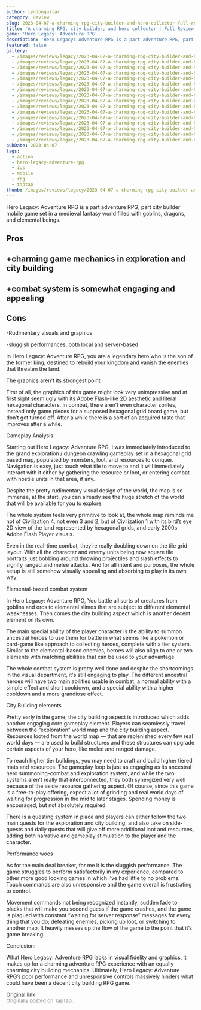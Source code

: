 ```yaml
---
author: lyndonguitar
category: Review
slug: 2023-04-07-a-charming-rpg-city-builder-and-hero-collector-full-review-hero-legacy-adventure-rpg
title: 'A charming RPG, city builder, and hero collector | Full Review - Hero Legacy: Adventure RPG'
game: 'Hero Legacy: Adventure RPG'
description: 'Hero Legacy: Adventure RPG is a part adventure RPG, part city builder mobile game set in a medieval fantasy world filled with goblins, dragons, and elemental beings.'
featured: false
gallery:
  - /images/reviews/legacy/2023-04-07-a-charming-rpg-city-builder-and-hero-collector--full-review---hero-legacy-adventure-rpg-0.avif
  - /images/reviews/legacy/2023-04-07-a-charming-rpg-city-builder-and-hero-collector--full-review---hero-legacy-adventure-rpg-1.avif
  - /images/reviews/legacy/2023-04-07-a-charming-rpg-city-builder-and-hero-collector--full-review---hero-legacy-adventure-rpg-2.avif
  - /images/reviews/legacy/2023-04-07-a-charming-rpg-city-builder-and-hero-collector--full-review---hero-legacy-adventure-rpg-3.avif
  - /images/reviews/legacy/2023-04-07-a-charming-rpg-city-builder-and-hero-collector--full-review---hero-legacy-adventure-rpg-4.avif
  - /images/reviews/legacy/2023-04-07-a-charming-rpg-city-builder-and-hero-collector--full-review---hero-legacy-adventure-rpg-5.avif
  - /images/reviews/legacy/2023-04-07-a-charming-rpg-city-builder-and-hero-collector--full-review---hero-legacy-adventure-rpg-6.avif
  - /images/reviews/legacy/2023-04-07-a-charming-rpg-city-builder-and-hero-collector--full-review---hero-legacy-adventure-rpg-7.avif
  - /images/reviews/legacy/2023-04-07-a-charming-rpg-city-builder-and-hero-collector--full-review---hero-legacy-adventure-rpg-8.avif
  - /images/reviews/legacy/2023-04-07-a-charming-rpg-city-builder-and-hero-collector--full-review---hero-legacy-adventure-rpg-9.avif
  - /images/reviews/legacy/2023-04-07-a-charming-rpg-city-builder-and-hero-collector--full-review---hero-legacy-adventure-rpg-10.avif
  - /images/reviews/legacy/2023-04-07-a-charming-rpg-city-builder-and-hero-collector--full-review---hero-legacy-adventure-rpg-11.avif
  - /images/reviews/legacy/2023-04-07-a-charming-rpg-city-builder-and-hero-collector--full-review---hero-legacy-adventure-rpg-12.avif
  - /images/reviews/legacy/2023-04-07-a-charming-rpg-city-builder-and-hero-collector--full-review---hero-legacy-adventure-rpg-13.avif
  - /images/reviews/legacy/2023-04-07-a-charming-rpg-city-builder-and-hero-collector--full-review---hero-legacy-adventure-rpg-14.avif
  - /images/reviews/legacy/2023-04-07-a-charming-rpg-city-builder-and-hero-collector--full-review---hero-legacy-adventure-rpg-15.avif
pubDate: 2023-04-07
tags:
  - action
  - hero-legacy-adventure-rpg
  - ios
  - mobile
  - rpg
  - taptap
thumb: /images/reviews/legacy/2023-04-07-a-charming-rpg-city-builder-and-hero-collector--full-review---hero-legacy-adventure-rpg-0.avif
---
```


Hero Legacy: Adventure RPG is a part adventure RPG, part city builder mobile game set in a medieval fantasy world filled with goblins, dragons, and elemental beings.




## Pros



## +charming game mechanics in exploration and city building


## +combat system is somewhat engaging and appealing




## Cons


-Rudimentary visuals and graphics

-sluggish performances, both local and server-based

In Hero Legacy: Adventure RPG, you are a legendary hero who is the son of the former king, destined to rebuild your kingdom and vanish the enemies that threaten the land.

The graphics aren't its strongest point

First of all, the graphics of this game might look very unimpressive and at first sight seem ugly with its Adobe Flash-like 2D aesthetic and literal hexagonal characters. In combat, there aren’t even character sprites, instead only game pieces for a supposed hexagonal grid board game, but don’t get turned off. After a while there is a sort of an acquired taste that improves after a while.

Gameplay Analysis

Starting out Hero Legacy: Adventure RPG, I was immediately introduced to the grand exploration / dungeon crawling gameplay set in a hexagonal grid based map, populated by monsters, loot, and resources to conquer. Navigation is easy, just touch what tile to move to and it will immediately interact with it either by gathering the resource or loot, or entering combat with hostile units in that area, if any.

Despite the pretty rudimentary visual design of the world, the map is so immense, at the start, you can already see the huge stretch of the world that will be available for you to explore.

The whole system feels very primitive to look at, the whole map reminds me not of Civilization 4, not even 3 and 2, but of Civilization 1 with its bird’s eye 2D view of the land represented by hexagonal grids, and early 2000s Adobe Flash Player visuals.

Even in the real-time combat, they’re really doubling down on the tile grid layout. With all the character and enemy units being now square tile portraits just bobbing around throwing projectiles and slash effects to signify ranged and melee attacks. And for all intent and purposes, the whole setup is still somehow visually appealing and absorbing to play in its own way.

Elemental-based combat system

In Hero Legacy: Adventure RPG, You battle all sorts of creatures from goblins and orcs to elemental slimes that are subject to different elemental weaknesses. Then comes the city building aspect which is another decent element on its own.

The main special ability of the player character is the ability to summon ancestral heroes to use them for battle in what seems like a pokemon or card-game like approach to collecting heroes, complete with a tier system. Similar to the elemental-based enemies, heroes will also align to one or two elements with matching abilities that can be used to your advantage.

The whole combat system is pretty well done and despite the shortcomings in the visual department, it's still engaging to play. The different ancestral heroes will have two main abilities usable in combat, a normal ability with a simple effect and short cooldown, and a special ability with a higher cooldown and a more grandiose effect.

City Building elements

Pretty early in the game, the city building aspect is introduced which adds another engaging core gameplay element. Players can seamlessly travel between the “exploration” world map and the city building aspect. Resources looted from the world map  — that are replenished every few real world days —  are used to build structures and these structures can upgrade certain aspects of your hero, like melee and ranged damage.

To reach higher tier buildings, you may need to craft and build higher tiered mats and resources. The gameplay loop is just as engaging as its ancestral hero summoning-combat and exploration system, and while the two systems aren’t really that interconnected, they both synergized very well because of the aside resource gathering aspect. Of course, since this game is a free-to-play offering, expect a lot of grinding and real world days of waiting for progression in the mid to later stages. Spending money is encouraged, but not absolutely required.

There is a questing system in place and players can either follow the two main quests for the exploration and city building, and also take on side-quests and daily quests that will give off more additional loot and resources, adding both narrative and gameplay stimulation to the player and the character.

Performance woes

As for the main deal breaker, for me it is the sluggish performance. The game struggles to perform satisfactorily in my experience, compared to other more good looking games in which I’ve had little to no problems. Touch commands are also unresponsive and the game overall is frustrating to control.

Movement commands not being recognized instantly, sudden fade to blacks that will make you second guess if the game crashes, and the game is plagued with constant “waiting for server response” messages for every thing that you do; defeating enemies, picking up loot, or switching to another map. It heavily messes up the flow of the game to the point that it’s game breaking.

Conclusion:

What Hero Legacy: Adventure RPG lacks in visual fidelity and graphics, it makes up for a charming adventure RPG experience with an equally charming city building mechanics. Ultimately, Hero Legacy: Adventure RPG’s poor performance and unresponsive controls massively hinders what could have been a decent city building RPG game.

[Original link](https://www.taptap.io/post/5034885)<br><span style="font-size: 0.95em; color: #888;">Originally posted on TapTap.</span>